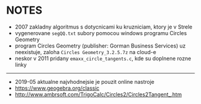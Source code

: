 # NOTES
* 2007 zakladny algoritmus s dotycnicami ku kruzniciam, ktory je v Strele
* vygenerovane `segQQ.txt` subory pomocou windows programu Circles Geometry
* program Circles Geometry (publisher: Gorman Business Services) uz neexistuje, zaloha `Circles Geometry_3.2.5.7z` na cloud-e
* neskor v 2011 pridany `emaxx_circle_tangents.c`, kde su doplnene rozne linky
---
* 2019-05 aktualne najvhodnejsie je pouzit online nastroje
* https://www.geogebra.org/classic
* http://www.ambrsoft.com/TrigoCalc/Circles2/Circles2Tangent_.htm
